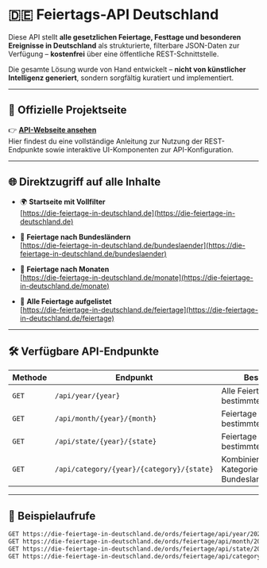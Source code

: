 # 🇩🇪 Feiertags-API Deutschland

Diese API stellt **alle gesetzlichen Feiertage, Festtage und besonderen Ereignisse in Deutschland** als strukturierte, filterbare JSON-Daten zur Verfügung – **kostenfrei** über eine öffentliche REST-Schnittstelle.

Die gesamte Lösung wurde von Hand entwickelt – **nicht von künstlicher Intelligenz generiert**, sondern sorgfältig kuratiert und implementiert.

---

## 🔗 Offizielle Projektseite

👉 **[API-Webseite ansehen](https://die-feiertage-in-deutschland.de/api_tool)**  
Hier findest du eine vollständige Anleitung zur Nutzung der REST-Endpunkte sowie interaktive UI-Komponenten zur API-Konfiguration.

---

## 🌐 Direktzugriff auf alle Inhalte

- 🌍 **Startseite mit Vollfilter**  
  [https://die-feiertage-in-deutschland.de](https://die-feiertage-in-deutschland.de)

- 📍 **Feiertage nach Bundesländern**  
  [https://die-feiertage-in-deutschland.de/bundeslaender](https://die-feiertage-in-deutschland.de/bundeslaender)

- 📆 **Feiertage nach Monaten**  
  [https://die-feiertage-in-deutschland.de/monate](https://die-feiertage-in-deutschland.de/monate)

- 🎉 **Alle Feiertage aufgelistet**  
  [https://die-feiertage-in-deutschland.de/feiertage](https://die-feiertage-in-deutschland.de/feiertage)

---

## 🛠️ Verfügbare API-Endpunkte

| Methode | Endpunkt | Beschreibung |
|--------|----------|--------------|
| `GET` | `/api/year/{year}` | Alle Feiertage für ein bestimmtes Jahr |
| `GET` | `/api/month/{year}/{month}` | Feiertage eines bestimmten Monats |
| `GET` | `/api/state/{year}/{state}` | Feiertage eines bestimmten Bundeslands |
| `GET` | `/api/category/{year}/{category}/{state}` | Kombinierter Filter: Jahr, Kategorie(n) und Bundesland/Bundesländer |

---

## 📌 Beispielaufrufe

```bash
GET https://die-feiertage-in-deutschland.de/ords/feiertage/api/year/2025
GET https://die-feiertage-in-deutschland.de/ords/feiertage/api/month/2025/06
GET https://die-feiertage-in-deutschland.de/ords/feiertage/api/state/2025/BY:BW
GET https://die-feiertage-in-deutschland.de/ords/feiertage/api/category/2025/public:event/all




